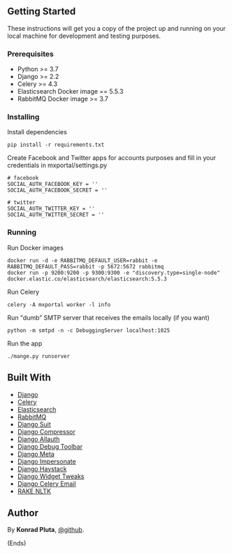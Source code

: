 ## Getting Started

These instructions will get you a copy of the project up and running on your local machine for development and testing purposes.

### Prerequisites

* Python >= 3.7
* Django >= 2.2
* Celery >= 4.3
* Elasticsearch Docker image == 5.5.3
* RabbitMQ Docker image >= 3.7

### Installing

Install dependencies

```
pip install -r requirements.txt
```

Create Facebook and Twitter apps for accounts purposes and fill in your credentials in mxportal/settings.py

```
# facebook
SOCIAL_AUTH_FACEBOOK_KEY = ''
SOCIAL_AUTH_FACEBOOK_SECRET = ''

# twitter
SOCIAL_AUTH_TWITTER_KEY = ''
SOCIAL_AUTH_TWITTER_SECRET = ''
```

### Running

Run Docker images

```
docker run -d -e RABBITMQ_DEFAULT_USER=rabbit -e RABBITMQ_DEFAULT_PASS=rabbit -p 5672:5672 rabbitmq
docker run -p 9200:9200 -p 9300:9300 -e "discovery.type=single-node" docker.elastic.co/elasticsearch/elasticsearch:5.5.3
```

Run Celery

```
celery -A mxportal worker -l info
```

Run "dumb” SMTP server that receives the emails locally (if you want)

```
python -m smtpd -n -c DebuggingServer localhost:1025
```

Run the app

```
./mange.py runserver
```

## Built With

* [Django](https://www.djangoproject.com/)
* [Celery](http://www.celeryproject.org/)
* [Elasticsearch](https://www.elastic.co/)
* [RabbitMQ](https://www.rabbitmq.com/)
* [Django Suit](https://djangosuit.com/)
* [Django Compressor](https://django-compressor.readthedocs.io/en/stable/)
* [Django Allauth](https://django-allauth.readthedocs.io/en/latest/)
* [Django Debug Toolbar](https://django-debug-toolbar.readthedocs.io/en/latest/)
* [Django Meta](https://django-meta.readthedocs.io/en/latest/)
* [Django Impersonate](https://bitbucket.org/petersanchez/django-impersonate/src/default/)
* [Django Haystack](https://django-haystack.readthedocs.io/en/master/)
* [Django Widget Tweaks](https://github.com/jazzband/django-widget-tweaks)
* [Django Celery Email](https://github.com/pmclanahan/django-celery-email)
* [RAKE NLTK](https://github.com/csurfer/rake-nltk)

## Author

By **Konrad Pluta**, [@github](https://github.com/cormorando).

(Ends)
